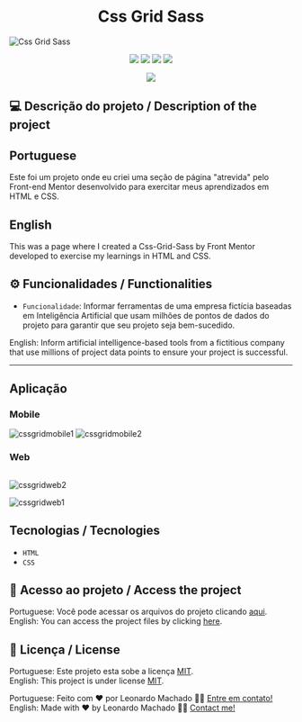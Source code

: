 <h1 align="center">Css Grid Sass</h1>

<img src="https://user-images.githubusercontent.com/74615811/177011572-478cf119-2bd9-4239-a34e-a153acfd8c3c.png" alt="Css Grid Sass">

<p align="center">
<img src="https://camo.githubusercontent.com/31ddbceac85190c41164841d133e4056da4d4ce57a1a3a8c7cbf40bff1cf71ed/68747470733a2f2f696d672e736869656c64732e696f2f6769746875622f6c6963656e73652f64726f70626f782f64726f70626f782d73646b2d6a617661">
<img src="https://user-images.githubusercontent.com/74615811/176503364-50b5ee48-3d6d-4ab3-ae4b-e6fb7724296b.svg">
<img src="https://user-images.githubusercontent.com/74615811/176503773-dd0bc4ec-fbde-4e70-80d6-9695ff5ef67c.svg">
<img src="https://img.shields.io/badge/Done%20by-Leonardo Machado-%df0000">
</p>

<p align="center">
<img src="http://img.shields.io/static/v1?label=STATUS&message=%20FINISHED&color=GREEN&style=for-the-badge"/>
</p>

## 💻 Descrição do projeto / Description of the project

<h2>Portuguese</h2> Este foi um projeto onde eu criei uma seção de página "atrevida" pelo Front-end Mentor desenvolvido para exercitar meus aprendizados em HTML e CSS.
 <br>

<h2>English</h2> This was a page where I created a Css-Grid-Sass by Front Mentor developed to exercise my learnings in HTML and CSS.

## ⚙️ Funcionalidades / Functionalities
- `Funcionalidade`: Informar ferramentas de uma empresa fictícia baseadas em Inteligência Artificial que usam milhões de pontos de dados do projeto para garantir que seu projeto seja bem-sucedido.
        
English: Inform artificial intelligence-based tools from a fictitious company that use millions of project data points to ensure your project is successful.
        
---

## Aplicação

### Mobile

<p align="center">

![cssgridmobile1](https://user-images.githubusercontent.com/74615811/177011828-e3edc13a-f7e2-4232-9c83-2ca6a6891244.png)
![cssgridmobile2](https://user-images.githubusercontent.com/74615811/177011842-e8ac73df-0697-406e-8900-8a2c5d20c8e4.png)

</p>

### Web

<p align="center" style="display: flex; align-items: flex-start; justify-content: center;">

![cssgridweb2](https://user-images.githubusercontent.com/74615811/177011882-bd45f7b6-4647-41bc-90cb-3061237560d3.png)

![cssgridweb1](https://user-images.githubusercontent.com/74615811/177011887-948a81e0-c6b4-4680-addb-f810b8ed20d3.png)

</p>

 ## Tecnologias / Tecnologies
- ``HTML``
- ``CSS``

## 📁 Acesso ao projeto / Access the project

Portuguese: Você pode acessar os arquivos do projeto clicando [aqui](https://github.com/LeonardoMancilha/CSS-Grid-Sass/find/main). <br>
English: You can access the project files by clicking [here](https://github.com/LeonardoMancilha/CSS-Grid-Sass/find/main).

## 📝 Licença / License

Portuguese: Este projeto esta sobe a licença [MIT](./LICENSE). <br>
English: This project is under license [MIT](./LICENSE).

Portuguese: Feito com ❤️ por Leonardo Machado 👋🏽 [Entre em contato!](https://www.linkedin.com/in/leonardomancilha/) <br>
English: Made with ❤️ by Leonardo Machado 👋🏽 [Contact me!](https://www.linkedin.com/in/leonardomancilha/)
